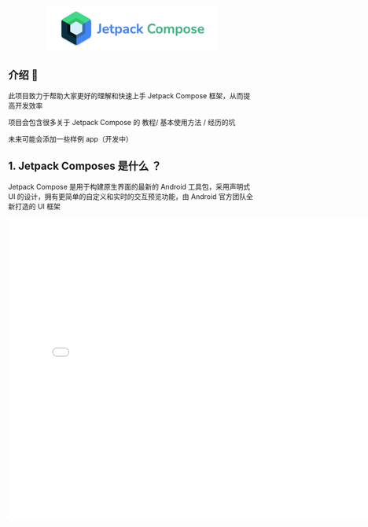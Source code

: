
<div align = center>
<img src = "assets/logoo.png" width = "70%" height = "70%" align = center/>
</div>

## 介绍 💨

此项目致力于帮助大家更好的理解和快速上手 Jetpack Compose 框架，从而提高开发效率

项目会包含很多关于 Jetpack Compose 的 教程/ 基本使用方法 / 经历的坑

未来可能会添加一些样例 app（开发中）


## 1. Jetpack Composes 是什么 ？
Jetpack Compose 是用于构建原生界面的最新的 Android 工具包，采用声明式 UI 的设计，拥有更简单的自定义和实时的交互预览功能，由 Android 官方团队全新打造的 UI 框架

<iframe  width="780" height="615" src="//player.bilibili.com/player.html?aid=459420051&bvid=BV1c5411K75r&cid=305252461&page=1" scrolling="no" border="0" frameborder="no" framespacing="0" allowfullscreen="true"> </iframe>
